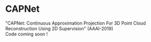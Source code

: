 # CAPNet

"CAPNet: Continuous Approximation Projection For 3D Point Cloud Reconstruction Using 2D Supervision" (AAAI-2019)<br/>
Code coming soon !
